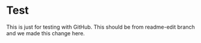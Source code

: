 # Test
This is just for testing with GitHub.
This should be from readme-edit branch and we made this change here. 
